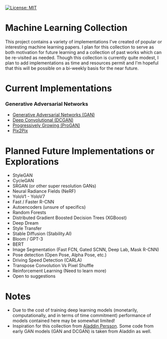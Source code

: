 
[![License: MIT](https://img.shields.io/badge/License-MIT-yellow.svg)](https://opensource.org/licenses/MIT)

# Machine Learning Collection
This project contains a variety of implementations I've created of popular or interesting machine learning papers. I plan for this collection to serve as both motivation for future learning and a collection of past works which can be re-visited as needed. Though this collection is currently quite modest, I plan to add implementations as time and resources permit and I'm hopeful that this will be possible on a bi-weekly basis for the near future.

# Current Implementations
### Generative Adversarial Networks 
- [Generative Adversarial Networks (GAN)](https://github.com/spencergritton/Machine-Learning-Collection/tree/main/GANs/GAN)
- [Deep Convolutional (DCGAN)](https://github.com/spencergritton/Machine-Learning-Collection/tree/main/GANs/DCGAN)
- [Progressively Growing (ProGAN)](https://github.com/spencergritton/Machine-Learning-Collection/tree/main/GANs/ProGAN)
- [Pix2Pix](https://github.com/spencergritton/Machine-Learning-Collection/tree/main/GANs/Pix2Pix)

# Planned Future Implementations or Explorations
- StyleGAN
- CycleGAN
- SRGAN (or other super resolution GANs)
- Neural Radiance Fields (NeRF)
- YoloV1 - YoloV7
- Fast / Faster R-CNN
- Autoencoders (unsure of specifics)
- Random Forests
- Distributed Gradient Boosted Decision Trees (XGBoost)
- Deep Dream
- Style Transfer
- Stable Diffusion (Stability.AI)
- Bloom / GPT-3
- BERT
- Image Segmentation (Fast FCN, Gated SCNN, Deep Lab, Mask R-CNN)
- Pose detection (Open Pose, Alpha Pose, etc.)
- Driving Speed Detection (CARLA)
- Transpose Convolution Vs Pixel Shuffle 
- Reinforcement Learning (Need to learn more)
- Open to suggestions


# Notes
- Due to the cost of training deep learning models (monetarily, computationally, and in terms of time commitment) performance of models contained here may be somewhat limited!
- Inspiration for this collection from [Aladdin Persson](https://www.youtube.com/c/AladdinPersson). Some code from early GAN models (GAN and DCGAN) is taken from Aladdin as well. 
